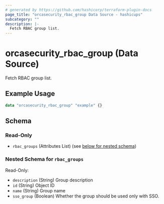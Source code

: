```yaml
---
# generated by https://github.com/hashicorp/terraform-plugin-docs
page_title: "orcasecurity_rbac_group Data Source - hashicups"
subcategory: ""
description: |-
  Fetch RBAC group list.
---
```


# orcasecurity_rbac_group (Data Source)

Fetch RBAC group list.

## Example Usage

```terraform
data "orcasecurity_rbac_group" "example" {}
```

<!-- schema generated by tfplugindocs -->
## Schema

### Read-Only

- `rbac_groups` (Attributes List) (see [below for nested schema](#nestedatt--rbac_groups))

<a id="nestedatt--rbac_groups"></a>
### Nested Schema for `rbac_groups`

Read-Only:

- `description` (String) Group description
- `id` (String) Object ID
- `name` (String) Group name
- `sso_group` (Boolean) Whether the group should be used only with SSO.


